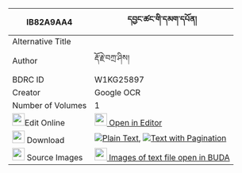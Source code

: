 |IB82A9AA4|དབྱང་ཚང་གི་དམག་དཔོན། 
| --- | --- 
|Alternative Title |
|Author| རྡོ་རྗེ་བཀྲ་ཤིས།
|BDRC ID | W1KG25897
|Creator | Google OCR
|Number of Volumes| 1
|<img width="25" src="https://img.icons8.com/color/25/000000/edit-property.png">Edit Online| [<img width="25" src="https://avatars.githubusercontent.com/u/45091458?s=200&v=4"> Open in Editor](http://editor.openpecha.org/IB82A9AA4)
|<img width="25" src="https://img.icons8.com/fluent/48/000000/download-2.png"/>  Download | [![](https://img.icons8.com/color/20/000000/txt.png)Plain Text](https://github.com/Openpecha/IB82A9AA4/releases/download/v1/yang_tsang_gi_makpon_plain_IB82A9AA4.zip), [![](https://img.icons8.com/color/20/000000/txt.png)Text with Pagination](https://github.com/Openpecha/IB82A9AA4/releases/download/v1/yang_tsang_gi_makpon_pages_IB82A9AA4.zip)
|<img width="25" src="https://img.icons8.com/plasticine/100/000000/pictures-folder.png"/>  Source Images | [<img width="25" src="https://library.bdrc.io/icons/BUDA-small.svg"> Images of text file open in BUDA](https://library.bdrc.io/show/bdr:W1KG25897)